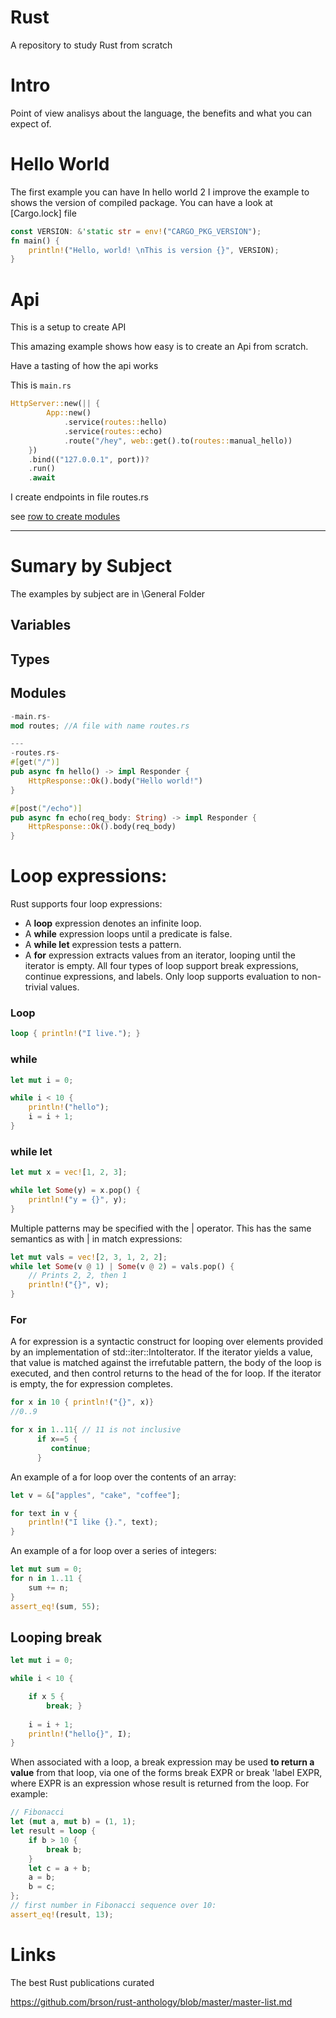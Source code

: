 # Rust

A repository to study Rust from scratch

# Intro

Point of view analisys about the language, the benefits and what you can expect of.

# Hello World

The first example you can have
In hello world 2 I improve the example to shows the version of compiled package.  You can have a look at [Cargo.lock] file

```Rust
const VERSION: &'static str = env!("CARGO_PKG_VERSION");
fn main() {
    println!("Hello, world! \nThis is version {}", VERSION);
}
```

# Api 

This is a setup to create API

This amazing example shows how easy is to create an Api from scratch.

Have a tasting of how the api works

This is `main.rs`

```Rust
HttpServer::new(|| {
        App::new()
            .service(routes::hello)
            .service(routes::echo)
            .route("/hey", web::get().to(routes::manual_hello))
    })
    .bind(("127.0.0.1", port))?
    .run()
    .await
```

I create endpoints in file routes.rs

see [row to create modules](https://github.com/ricardodarocha/Rust/edit/main/README.md#Modules)

---

# Sumary by Subject

The examples by subject are in \General Folder

## Variables

## Types

## Modules

```Rust
-main.rs-
mod routes; //A file with name routes.rs

---
-routes.rs-
#[get("/")]
pub async fn hello() -> impl Responder {
    HttpResponse::Ok().body("Hello world!")
}

#[post("/echo")]
pub async fn echo(req_body: String) -> impl Responder {
    HttpResponse::Ok().body(req_body)
}
```

# Loop expressions:

Rust supports four loop expressions:
- A **loop** expression denotes an infinite loop.
- A **while** expression loops until a predicate is false.
- A **while let** expression tests a pattern.
- A **for** expression extracts values from an iterator, looping until the iterator is empty.
All four types of loop support break expressions, continue expressions, and labels. Only loop supports evaluation to non-trivial values.

### Loop
``` Rust
loop { println!("I live."); }
```

### while
``` Rust
let mut i = 0;

while i < 10 {
    println!("hello");
    i = i + 1;
}
```

### while let
``` Rust
let mut x = vec![1, 2, 3];

while let Some(y) = x.pop() {
    println!("y = {}", y);
}

```

Multiple patterns may be specified with the | operator. This has the same semantics as with | in match expressions:

``` Rust
let mut vals = vec![2, 3, 1, 2, 2];
while let Some(v @ 1) | Some(v @ 2) = vals.pop() {
    // Prints 2, 2, then 1
    println!("{}", v);
}
```

### For
A for expression is a syntactic construct for looping over elements provided by an implementation of std::iter::IntoIterator. If the iterator yields a value, that value is matched against the irrefutable pattern, the body of the loop is executed, and then control returns to the head of the for loop. If the iterator is empty, the for expression completes.

```Rust
for x in 10 { println!("{}", x)}
//0..9
```

```Rust
for x in 1..11{ // 11 is not inclusive
      if x==5 {
         continue;
      }
```

An example of a for loop over the contents of an array:

``` Rust
let v = &["apples", "cake", "coffee"];

for text in v {
    println!("I like {}.", text);
}
```

An example of a for loop over a series of integers:

``` Rust
let mut sum = 0;
for n in 1..11 {
    sum += n;
}
assert_eq!(sum, 55);
```

## Looping break
``` Rust
let mut i = 0;

while i < 10 {

    if x 5 {
        break; }
        
    i = i + 1;
    println!("hello{}", I);
}
```

When associated with a loop, a break expression may be used **to return a value** from that loop, via one of the forms break EXPR or break 'label EXPR, where EXPR is an expression whose result is returned from the loop. For example:


```Rust
// Fibonacci
let (mut a, mut b) = (1, 1);
let result = loop {
    if b > 10 {
        break b;
    }
    let c = a + b;
    a = b;
    b = c;
};
// first number in Fibonacci sequence over 10:
assert_eq!(result, 13);
```

# Links

The best Rust publications curated

https://github.com/brson/rust-anthology/blob/master/master-list.md

